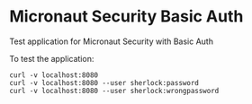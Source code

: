 # Micronaut Security Basic Auth #

Test application for Micronaut Security with Basic Auth

To test the application:

```
curl -v localhost:8080
curl -v localhost:8080 --user sherlock:password
curl -v localhost:8080 --user sherlock:wrongpassword
```
